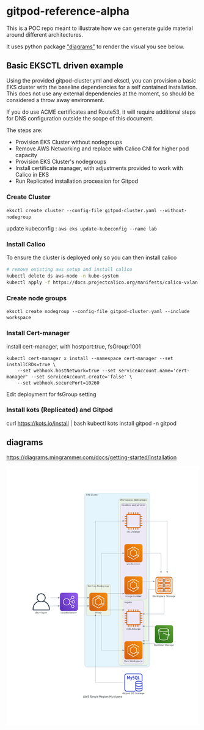 # gitpod-reference-alpha

This is a POC repo meant to illustrate how we can generate guide material around different architectures.

It uses python package ["diagrams"](https://diagrams.mingrammer.com/) to render the visual you see below.

## Basic EKSCTL driven example

Using the provided gitpod-cluster.yml and eksctl, you can provision a basic EKS cluster with the baseline dependencies for a self contained installation. This does not use any external dependencies at the moment, so should be considered a throw away environment. 

If you do use ACME certificates and Route53, it will require additional steps for DNS configuration outside the scope of this document.

The steps are:
- Provision EKS Cluster without nodegroups
- Remove AWS Networking and replace with Calico CNI for higher pod capacity
- Provision EKS Cluster's nodegroups
- Install certificate manager, with adjustments provided to work with Calico in EKS
- Run Replicated installation procession for Gitpod


### Create Cluster
`eksctl create cluster --config-file gitpod-cluster.yaml --without-nodegroup`

update kubeconfig : `aws eks update-kubeconfig --name lab`

### Install Calico
To ensure the cluster is deployed only so you can then install calico
```bash
# remove existing aws setup and install calico
kubectl delete ds aws-node -n kube-system
kubectl apply -f https://docs.projectcalico.org/manifests/calico-vxlan.yaml
```

### Create node groups
```
eksctl create nodegroup --config-file gitpod-cluster.yaml --include workspace
```

### Install Cert-manager
install cert-manager, with hostport:true, fsGroup:1001
```
kubectl cert-manager x install --namespace cert-manager --set installCRDs=true \
    --set webhook.hostNetwork=true --set serviceAccount.name='cert-manager' --set serviceAccount.create='false' \
    --set webhook.securePort=10260
```
Edit deployment for fsGroup setting

### Install kots (Replicated) and Gitpod
curl https://kots.io/install | bash
kubectl kots install gitpod -n gitpod


## diagrams

https://diagrams.mingrammer.com/docs/getting-started/installation


![](aws_single_region_multizone.png)